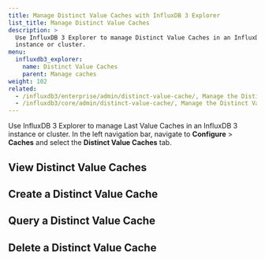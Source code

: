 ```yaml
---
title: Manage Distinct Value Caches with InfluxDB 3 Explorer
list_title: Manage Distinct Value Caches
description: >
  Use InfluxDB 3 Explorer to manage Distinct Value Caches in an InfluxDB 3
  instance or cluster.
menu:
  influxdb3_explorer:
    name: Distinct Value Caches
    parent: Manage caches
weight: 102
related:
  - /influxdb3/enterprise/admin/distinct-value-cache/, Manage the Distinct Value Cache in InfluxDB 3 Enterprise
  - /influxdb3/core/admin/distinct-value-cache/, Manage the Distinct Value Cache in InfluxDB 3 Core
---
```


Use InfluxDB 3 Explorer to manage Last Value Caches in an InfluxDB 3 instance
or cluster. In the left navigation bar, navigate to **Configure** > **Caches**
and select the **Distinct Value Caches** tab.

## View Distinct Value Caches

## Create a Distinct Value Cache

## Query a Distinct Value Cache

## Delete a Distinct Value Cache